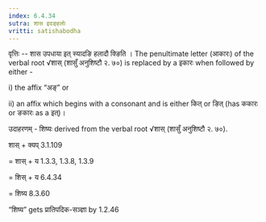 ```yaml
---
index: 6.4.34
sutra: शास इदङ्हलोः
vritti: satishabodha
---
```






वृत्तिः -- शास उपधाया इत् स्यादङि हलादौ क्ङिति । The penultimate letter (आकारः) of the verbal root √शास् (शासुँ अनुशिष्टौ २. ७०) is replaced by a इकारः when followed by either -

i) the affix “अङ्” or

ii) an affix which begins with a consonant and is either कित् or ङित् (has ककारः or ङकारः as a इत्)।


उदाहरणम् - शिष्यः derived from the verbal root √शास् (शासुँ अनुशिष्टौ २. ७०).


शास् + क्यप् 3.1.109

= शास् + य 1.3.3, 1.3.8, 1.3.9

= शिस् + य 6.4.34

= शिष्य 8.3.60


“शिष्य” gets प्रातिपदिक-सञ्ज्ञा by 1.2.46

